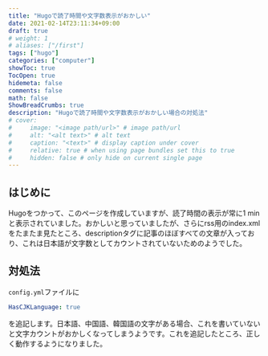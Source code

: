 ```yaml
---
title: "Hugoで読了時間や文字数表示がおかしい"
date: 2021-02-14T23:11:34+09:00
draft: true
# weight: 1
# aliases: ["/first"]
tags: ["hugo"]
categories: ["computer"]
showToc: true
TocOpen: true
hidemeta: false
comments: false
math: false
ShowBreadCrumbs: true
description: "Hugoで読了時間や文字数表示がおかしい場合の対処法"
# cover:
#     image: "<image path/url>" # image path/url
#     alt: "<alt text>" # alt text
#     caption: "<text>" # display caption under cover
#     relative: true # when using page bundles set this to true
#     hidden: false # only hide on current single page
---
```

## はじめに
Hugoをつかって、このページを作成していますが、読了時間の表示が常に1 minと表示されていました。おかしいと思っていましたが、さらにrss用のindex.xmlをたまたま見たところ、descriptionタグに記事のほぼすべての文章が入っており、これは日本語が文字数としてカウントされていないためのようでした。

## 対処法
`config.yml`ファイルに
```yml
HasCJKLanguage: true
```
を追記します。日本語、中国語、韓国語の文字がある場合、これを書いていないと文字カウントがおかしくなってしまうようです。これを追記したところ、正しく動作するようになりました。